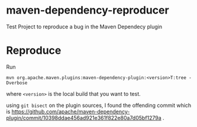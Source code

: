 # maven-dependency-reproducer
Test Project to reproduce a bug in the Maven Dependecy plugin

# Reproduce

Run

    mvn org.apache.maven.plugins:maven-dependency-plugin:<version>T:tree -Dverbose

where `<version>` is the local build that you want to test.

using `git bisect` on the plugin sources, I found the offending commit which is https://github.com/apache/maven-dependency-plugin/commit/10398ddae456ad921e361f822e80a7d05bf1279a .
